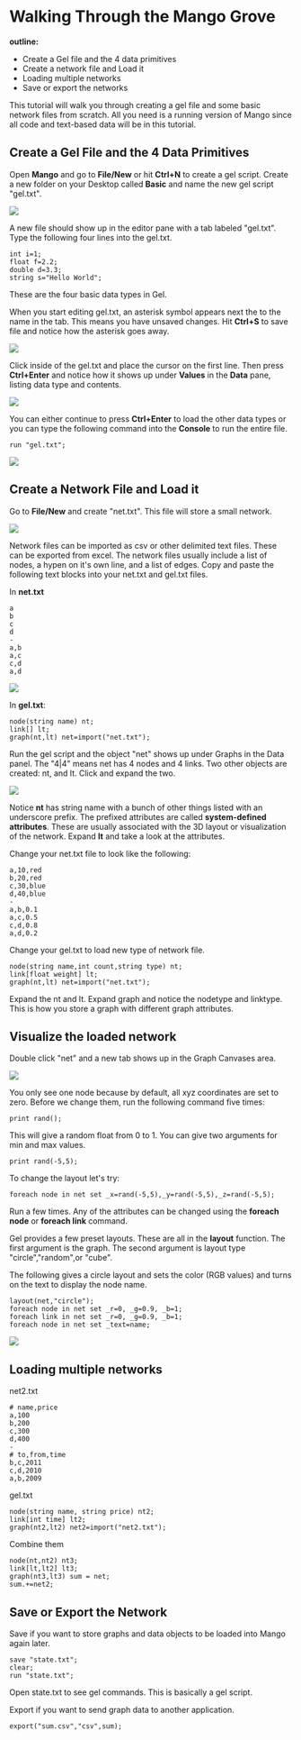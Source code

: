 Walking Through the Mango Grove
================

**outline:**

* Create a Gel file and the 4 data primitives
* Create a network file and Load it
* Loading multiple networks
* Save or export the networks

This tutorial will walk you through creating a gel file and some basic network files from scratch. All you need is a running version of Mango since all code and text-based data will be in this tutorial.

Create a Gel File and the 4 Data Primitives
----
Open **Mango** and go to **File/New** or hit **Ctrl+N** to create a gel script. Create a new folder on your Desktop called **Basic** and name the new gel script "gel.txt". 

![](img03.png)

A new file should show up in the editor pane with a tab labeled "gel.txt". Type the following four lines into the gel.txt. 

```
int i=1;
float f=2.2;
double d=3.3;
string s="Hello World";
```

These are the four basic data types in Gel. 

When you start editing gel.txt, an asterisk symbol appears next the to the name in the tab. This means you have unsaved changes. Hit **Ctrl+S** to save file and notice how the asterisk goes away. 

![](img04.png)

Click inside of the gel.txt and place the cursor on the first line. Then press **Ctrl+Enter** and notice how it shows up under **Values** in the **Data** pane, listing data type and contents. 

![](img05.png)

You can either continue to press **Ctrl+Enter** to load the other data types or you can type the following command into the **Console** to run the entire file.

```
run "gel.txt";
```
![](img06.png)

Create a Network File and Load it
----
Go to **File/New** and create "net.txt". This file will store a small network. 

![](img07.png)

Network files can be imported as csv or other delimited text files. These can be exported from excel. The network files usually include a list of nodes, a hypen on it's own line, and a list of edges. Copy and paste the following text blocks into your net.txt and gel.txt files. 

In **net.txt**
```
a
b
c
d
-
a,b
a,c
c,d
a,d
```
![](img08.png)

In **gel.txt**:
```
node(string name) nt;
link[] lt;
graph(nt,lt) net=import("net.txt");
```

Run the gel script and the object "net" shows up under Graphs in the Data panel. The "4|4" means net has 4 nodes and 4 links. Two other objects are created: nt, and lt. Click and expand the two.

![](img11.png)

Notice **nt** has string name with a bunch of other things listed with an underscore prefix. The prefixed attributes are called **system-defined attributes**. These are usually associated with the 3D layout or visualization of the network. Expand **lt** and take a look at the attributes. 

Change your net.txt file to look like the following:

```
a,10,red
b,20,red
c,30,blue
d,40,blue
-
a,b,0.1
a,c,0.5
c,d,0.8
a,d,0.2
```

Change your gel.txt to load new type of network file.

```
node(string name,int count,string type) nt;
link[float weight] lt;
graph(nt,lt) net=import("net.txt");
```
Expand the nt and lt. Expand graph and notice the nodetype and linktype. This is how you store a graph with different graph attributes. 

Visualize the loaded network
---
Double click "net" and a new tab shows up in the Graph Canvases area.

![](img09.png)

You only see one node because by default, all xyz coordinates are set to zero. Before we change them, run the following command five times:

```
print rand();
```
This will give a random float from 0 to 1. You can give two arguments for min and max values.

```
print rand(-5,5);
```

To change the layout let's try:

```
foreach node in net set _x=rand(-5,5),_y=rand(-5,5),_z=rand(-5,5);
```

Run a few times. Any of the attributes can be changed using the **foreach node** or **foreach link** command.

Gel provides a few preset layouts. These are all in the **layout** function. The first argument is the graph. The second argument is layout type "circle","random",or "cube". 

The following gives a circle layout and sets the color (RGB values) and turns on the text to display the node name.

```
layout(net,"circle");
foreach node in net set _r=0, _g=0.9, _b=1;
foreach link in net set _r=0, _g=0.9, _b=1;
foreach node in net set _text=name;
```

![](img10.png)

Loading multiple networks
---
net2.txt
```
# name,price
a,100
b,200
c,300
d,400
-
# to,from,time
b,c,2011
c,d,2010
a,b,2009
```

gel.txt

```
node(string name, string price) nt2;
link[int time] lt2;
graph(nt2,lt2) net2=import("net2.txt");
```

Combine them

```
node(nt,nt2) nt3;
link[lt,lt2] lt3;
graph(nt3,lt3) sum = net;
sum.+=net2;
```
Save or Export the Network
----

Save if you want to store graphs and data objects to be loaded into Mango again later.
```
save "state.txt";
clear;
run "state.txt";
```
Open state.txt to see gel commands. This is basically a gel script.

Export if you want to send graph data to another application.

```
export("sum.csv","csv",sum);
```

